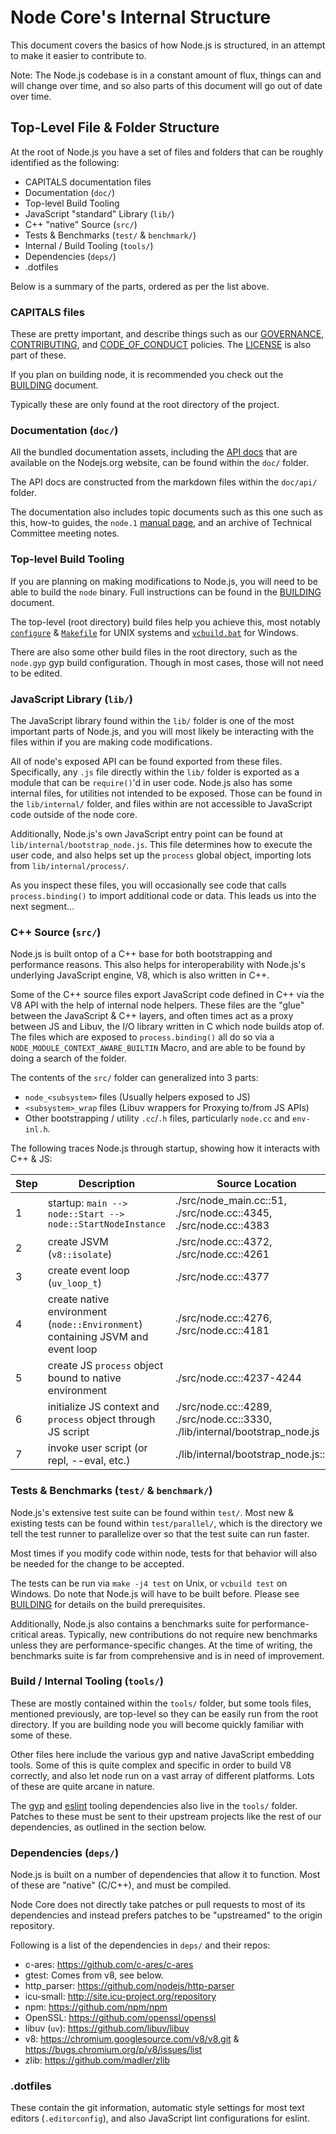 # Node Core's Internal Structure

This document covers the basics of how Node.js is structured, in an attempt to
make it easier to contribute to.

Note: The Node.js codebase is in a constant amount of flux, things can and will
change over time, and so also parts of this document will go out of date over
time.


## Top-Level File & Folder Structure

At the root of Node.js you have a set of files and folders that can be roughly
identified as the following:

- CAPITALS documentation files
- Documentation (`doc/`)
- Top-level Build Tooling
- JavaScript "standard" Library (`lib/`)
- C++ "native" Source (`src/`)
- Tests & Benchmarks (`test/` & `benchmark/`)
- Internal / Build Tooling (`tools/`)
- Dependencies (`deps/`)
- .dotfiles

Below is a summary of the parts, ordered as per the list above.


### CAPITALS files

These are pretty important, and describe things such as our [GOVERNANCE][], [CONTRIBUTING][], and [CODE_OF_CONDUCT][] policies.
The [LICENSE][] is also part of these.

If you plan on building node, it is recommended you check out the [BUILDING][]
document.

Typically these are only found at the root directory of the project.


### Documentation (`doc/`)

All the bundled documentation assets, including the [API docs][] that are
available on the Nodejs.org website, can be found within the `doc/` folder.

The API docs are constructed from the markdown files within the `doc/api/`
folder.

The documentation also includes topic documents such as this one such as this,
how-to guides, the `node.1` [manual page][], and an archive of Technical
Committee meeting notes.


### Top-level Build Tooling

If you are planning on making modifications to Node.js, you will need to be able
to build the `node` binary.
Full instructions can be found in the [BUILDING][] document.

The top-level (root directory) build files help you achieve this, most notably
[`configure`][] & [`Makefile`][] for UNIX systems and [`vcbuild.bat`][] for
Windows.

There are also some other build files in the root directory, such as the
`node.gyp` gyp build configuration. Though in most cases, those will not need to
be edited.


### JavaScript Library (`lib/`)

The JavaScript library found within the `lib/` folder is one of the most
important parts of Node.js, and you will most likely be interacting with the
files within if you are making code modifications.

All of node's exposed API can be found exported from these files.
Specifically, any `.js` file directly within the `lib/` folder is exported as a
module that can be `require()`'d in user code.
Node.js also has some internal files, for utilities not intended to be exposed.
Those can be found in the `lib/internal/` folder, and files within are not
accessible to JavaScript code outside of the node core.

Additionally, Node.js's own JavaScript entry point can be found at
`lib/internal/bootstrap_node.js`. This file determines how to execute the user
code, and also helps set up the `process` global object, importing lots from
`lib/internal/process/`.

As you inspect these files, you will occasionally see code that calls
`process.binding()` to import additional code or data. This leads us into the
next segment...


### C++ Source (`src/`)

Node.js is built ontop of a C++ base for both bootstrapping and performance
reasons. This also helps for interoperability with Node.js's underlying
JavaScript engine, V8, which is also written in C++.

Some of the C++ source files export JavaScript code defined in C++ via the V8
API with the help of internal node helpers. These files are the "glue" between
the JavaScript & C++ layers, and often times act as a proxy between JS and
Libuv, the I/O library written in C which node builds atop of. The files which
are exposed to `process.binding()` all do so via a
`NODE_MODULE_CONTEXT_AWARE_BUILTIN` Macro, and are able to be found by doing a
search of the folder.

The contents of the `src/` folder can generalized into 3 parts:
- `node_<subsystem>` files (Usually helpers exposed to JS)
- `<subsystem>_wrap` files (Libuv wrappers for Proxying to/from JS APIs)
- Other bootstrapping / utility `.cc`/`.h` files, particularly `node.cc` and `env-inl.h`.

The following traces Node.js through startup, showing how it interacts with
C++ & JS:

Step | Description | Source Location
---|---|---
1 | startup: `main --> node::Start --> node::StartNodeInstance` | ./src/node_main.cc::51, ./src/node.cc::4345, ./src/node.cc::4383
2 | create JSVM (`v8::isolate`) | ./src/node.cc::4372, ./src/node.cc::4261
3 | create event loop (`uv_loop_t`) | ./src/node.cc::4377
4 | create native environment (`node::Environment`) containing JSVM and event loop | ./src/node.cc::4276, ./src/node.cc::4181
5 | create JS `process` object bound to native environment | ./src/node.cc::4237-4244
6 | initialize JS context and `process` object through JS script | ./src/node.cc::4289, ./src/node.cc::3330, ./lib/internal/bootstrap_node.js
7 | invoke user script (or repl, --eval, etc.) | ./lib/internal/bootstrap_node.js::66


### Tests & Benchmarks (`test/` & `benchmark/`)

Node.js's extensive test suite can be found within `test/`. Most new & existing
tests can be found within `test/parallel/`, which is the directory we tell the
test runner to parallelize over so that the test suite can run faster.

Most times if you modify code within node, tests for that behavior will also be
needed for the change to be accepted.

The tests can be run via `make -j4 test` on Unix, or `vcbuild test` on Windows.
Do note that Node.js will have to be built before. Please see [BUILDING][] for
details on the build prerequisites.

Additionally, Node.js also contains a benchmarks suite for performance-critical
areas. Typically, new contributions do not require new benchmarks unless they
are performance-specific changes. At the time of writing, the benchmarks suite
is far from comprehensive and is in need of improvement.


### Build / Internal Tooling (`tools/`)

These are mostly contained within the `tools/` folder, but some tools files,
mentioned previously, are top-level so they can be easily run from the root
directory. If you are building node you will become quickly familiar with some
of these.

Other files here include the various gyp and native JavaScript embedding tools.
Some of this is quite complex and specific in order to build V8 correctly, and
also let node run on a vast array of different platforms. Lots of these are
quite arcane in nature.

The [gyp][] and [eslint][] tooling dependencies also live in the `tools/`
folder. Patches to these must be sent to their upstream projects like the rest
of our dependencies, as outlined in the section below.


### Dependencies (`deps/`)

Node.js is built on a number of dependencies that allow it to function. Most of
these are "native" (C/C++), and must be compiled.

Node Core does not directly take patches or pull requests to most of its
dependencies and instead prefers patches to be "upstreamed" to the origin
repository.

Following is a list of the dependencies in `deps/` and their repos:

- c-ares: https://github.com/c-ares/c-ares
- gtest: Comes from v8, see below.
- http_parser: https://github.com/nodejs/http-parser
- icu-small: http://site.icu-project.org/repository
- npm: https://github.com/npm/npm
- OpenSSL: https://github.com/openssl/openssl
- libuv (`uv`): https://github.com/libuv/libuv
- v8: https://chromium.googlesource.com/v8/v8.git & https://bugs.chromium.org/p/v8/issues/list
- zlib: https://github.com/madler/zlib


### .dotfiles

These contain the git information, automatic style settings for most text
editors (`.editorconfig`), and also JavaScript lint configurations for eslint.


<!-- Repository Files -->
[BUILDING]: ../../BUILDING.md
[CODE_OF_CONDUCT]: ../../CODE_OF_CONDUCT.md
[`configure`]: ../../configure
[CONTRIBUTING]: ../../CONTRIBUTING.md
[GOVERNANCE]: ../../GOVERNANCE.md
[LICENSE]: ../../LICENSE
[`Makefile`]: ../../Makefile
[`vcbuild.bat`]: ../../vcbuild.bat

<!-- External Links -->
[API docs]: https://nodejs.org/api/
[eslint]: https://github.com/eslint/eslint
[gyp]: https://chromium.googlesource.com/external/gyp
[manual page]: https://en.wikipedia.org/wiki/Man_page
